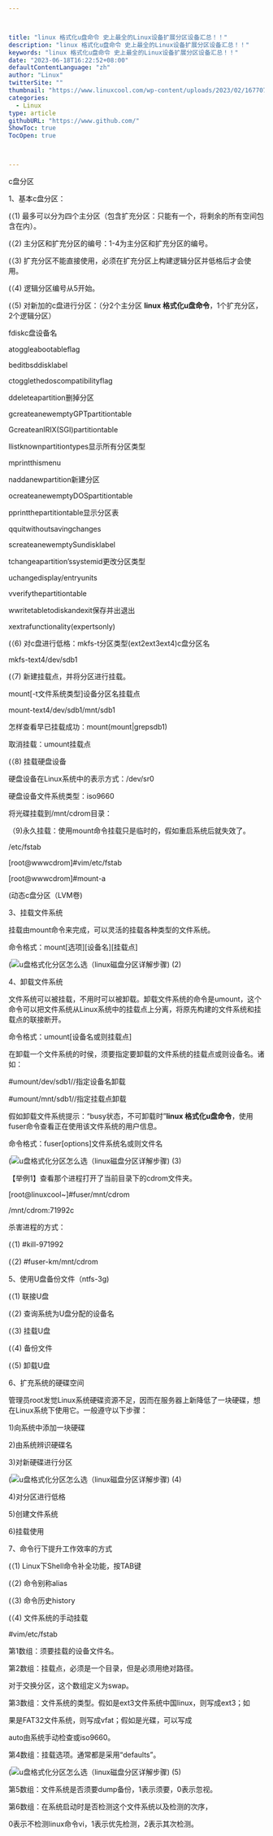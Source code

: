 ```yaml
---



title: "linux 格式化u盘命令 史上最全的Linux设备扩展分区设备汇总！！"
description: "linux 格式化u盘命令 史上最全的Linux设备扩展分区设备汇总！！"
keywords: "linux 格式化u盘命令 史上最全的Linux设备扩展分区设备汇总！！"
date: "2023-06-18T16:22:52+08:00"
defaultContentLanguage: "zh"
author: "Linux"
twitterSite: ""
thumbnail: "https://www.linuxcool.com/wp-content/uploads/2023/02/1677074830309_0.jpg"
categories:
  - Linux
type: article
githubURL: "https://www.github.com/"
ShowToc: true
TocOpen: true



---
```


c盘分区

1、基本c盘分区：

(（1) 最多可以分为四个主分区（包含扩充分区：只能有一个，将剩余的所有空间包含在内）。

(（2) 主分区和扩充分区的编号：1-4为主分区和扩充分区的编号。

(（3) 扩充分区不能直接使用，必须在扩充分区上构建逻辑分区并低格后才会使用。

(（4) 逻辑分区编号从5开始。

(（5) 对新加的c盘进行分区：（分2个主分区 **linux 格式化u盘命令**，1个扩充分区，2个逻辑分区）

fdiskc盘设备名

atoggleabootableflag

beditbsddisklabel

ctogglethedoscompatibilityflag

ddeleteapartition删掉分区

gcreateanewemptyGPTpartitiontable

GcreateanIRIX(SGI)partitiontable

llistknownpartitiontypes显示所有分区类型

mprintthismenu

naddanewpartition新建分区

ocreateanewemptyDOSpartitiontable

pprintthepartitiontable显示分区表

qquitwithoutsavingchanges

screateanewemptySundisklabel

tchangeapartition’ssystemid更改分区类型

uchangedisplay/entryunits

vverifythepartitiontable

wwritetabletodiskandexit保存并出退出

xextrafunctionality(expertsonly)

(（6) 对c盘进行低格：mkfs-t分区类型(ext2ext3ext4)c盘分区名

mkfs-text4/dev/sdb1

(（7) 新建挂载点，并将分区进行挂载。

mount[-t文件系统类型]设备分区名挂载点

mount-text4/dev/sdb1/mnt/sdb1

怎样查看早已挂载成功：mount(mount|grepsdb1)

取消挂载：umount挂载点

(（8) 挂载硬盘设备

硬盘设备在Linux系统中的表示方式：/dev/sr0

硬盘设备文件系统类型：iso9660

将光碟挂载到/mnt/cdrom目录：

（9)永久挂载：使用mount命令挂载只是临时的，假如重启系统后就失效了。

/etc/fstab

[root@wwwcdrom]#vim/etc/fstab

[root@wwwcdrom]#mount-a

(动态c盘分区（LVM卷) 

3、挂载文件系统

挂载由mount命令来完成，可以灵活的挂载各种类型的文件系统。

命令格式：mount[选项][设备名][挂载点]

(![u盘格式化分区怎么选（linux磁盘分区详解步骤) (2)](https://www.linuxcool.com/wp-content/uploads/2023/02/1677074830309_0.jpg)

4、卸载文件系统

文件系统可以被挂载，不用时可以被卸载。卸载文件系统的命令是umount，这个命令可以把文件系统从Linux系统中的挂载点上分离，将原先构建的文件系统和挂载点的联接断开。

命令格式：umount[设备名或则挂载点]

在卸载一个文件系统的时侯，须要指定要卸载的文件系统的挂载点或则设备名。诸如：

#umount/dev/sdb1//指定设备名卸载

#umount/mnt/sdb1//指定挂载点卸载

假如卸载文件系统提示：“busy状态，不可卸载时”**linux 格式化u盘命令**，使用fuser命令查看正在使用该文件系统的用户信息。

命令格式：fuser[options]文件系统名或则文件名

(![u盘格式化分区怎么选（linux磁盘分区详解步骤) (3)](https://www.linuxcool.com/wp-content/uploads/2023/02/1677074830309_1.jpg)

【举例1】查看那个进程打开了当前目录下的cdrom文件夹。

[root@linuxcool~]#fuser/mnt/cdrom

/mnt/cdrom:71992c

杀害进程的方式：

(（1) #kill-971992

(（2) #fuser-km/mnt/cdrom

5、使用U盘备份文件（ntfs-3g)

(（1) 联接U盘

(（2) 查询系统为U盘分配的设备名

(（3) 挂载U盘

(（4) 备份文件

(（5) 卸载U盘

6、扩充系统的硬碟空间

管理员root发觉Linux系统硬碟资源不足，因而在服务器上新降低了一块硬碟，想在Linux系统下使用它。一般遵守以下步骤：

1)向系统中添加一块硬碟

2)由系统辨识硬碟名

3)对新硬碟进行分区

(![u盘格式化分区怎么选（linux磁盘分区详解步骤) (4)](https://www.linuxcool.com/wp-content/uploads/2023/02/1677074830309_2.jpg)

4)对分区进行低格

5)创建文件系统

6)挂载使用

7、命令行下提升工作效率的方式

(（1) Linux下Shell命令补全功能，按TAB键

(（2) 命令别称alias

(（3) 命令历史history

(（4) 文件系统的手动挂载

#vim/etc/fstab

第1数组：须要挂载的设备文件名。

第2数组：挂载点，必须是一个目录，但是必须用绝对路径。

对于交换分区，这个数组定义为swap。

第3数组：文件系统的类型。假如是ext3文件系统中国linux，则写成ext3；如

果是FAT32文件系统，则写成vfat；假如是光碟，可以写成

auto由系统手动检查或iso9660。

第4数组：挂载选项。通常都是采用“defaults”。

(![u盘格式化分区怎么选（linux磁盘分区详解步骤) (5)](https://www.linuxcool.com/wp-content/uploads/2023/02/1677074830309_3.jpg)

第5数组：文件系统是否须要dump备份，1表示须要，0表示忽视。

第6数组：在系统启动时是否检测这个文件系统以及检测的次序，

0表示不检测linux命令vi，1表示优先检测，2表示其次检测。
